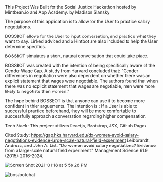 This Project Was Built for the Social Justice Hackathon hosted by Mintbean.io and App Academy.
by Madison Slansky

The purpose of this application is to allow for the User to practice salary negotiations. 

BOSSBOT allows for the User to input conversation, and practice what they want to say. 
Linked adviced and a Hintbot are also included to help the User determine specifics.

BOSSBOT simulates a short, natural conversation that could take place. 

BOSSBOT was created with the intention of being specifically aware of the Gender Wage Gap. 
A study from Harvard concluded that:
"Gender differences in negotiation were also dependent on whether there was an explicit statement that wages were negotiable. 
The authors found that when there was no explicit statement that wages are negotiable, men were more likely to negotiate 
than women." 

The hope behind BOSSBOT is that anyone can use it to become more confident in thier arguements. 
The intention is : If a User is able to successful practice beforehand, they will be more comfortable to successfully approach a conversation regarding higher compensation.


Tech Stack: This project utilizes Reactjs, Bootstrap, JSX, Github Pages


Cited Study: https://gap.hks.harvard.edu/do-women-avoid-salary-negotiations-evidence-large-scale-natural-field-experiment
Leibbrandt, Andreas, and John A. List. "Do women avoid salary negotiations? Evidence from a large-scale natural field experiment." Management Science 61.9 (2015): 2016-2024.


![Screen Shot 2021-01-18 at 5 58 26 PM](https://user-images.githubusercontent.com/62613007/104972254-d1942900-59b6-11eb-923c-e5232d00c6cb.png)

![bossbotchat](https://user-images.githubusercontent.com/62613007/104972402-49625380-59b7-11eb-8eca-3a8420d7d704.png)

